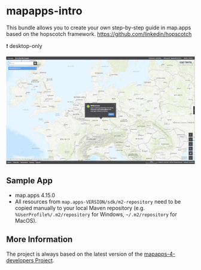 # mapapps-intro

This bundle allows you to create your own step-by-step guide in map.apps based on the hopscotch framework.
https://github.com/linkedin/hopscotch

:heavy_exclamation_mark: desktop-only

![Screenshot App](https://github.com/conterra/mapapps-intro/blob/master/screenshot.JPG)

## Sample App

-   map.apps 4.15.0
-   All resources from `map.apps-VERSION/sdk/m2-repository` need to be copied manually to your local Maven repository (e.g. `%UserProfile%/.m2/repository` for Windows, `~/.m2/repository` for MacOS).

## More Information

The project is always based on the latest version of the [mapapps-4-developers Project](https://github.com/conterra/mapapps-4-developers).

